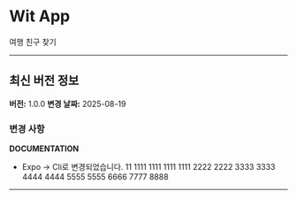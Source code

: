 # Wit App

여행 친구 찾기

---

## 최신 버전 정보

**버전:** 1.0.0
**변경 날짜:** 2025-08-19

### 변경 사항

**DOCUMENTATION**

- Expo -> Cli로 변경되었습니다.
  11
  1111
  1111
  1111
  1111
  2222
  2222
  3333
  3333
  4444
  4444
  5555
  5555
  6666
  7777
  8888

---

<!-- [이전 변경사항 보기](PREVIOUS_CHANGES.md) -->
